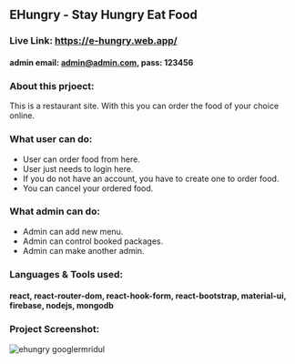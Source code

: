 ## EHungry - Stay Hungry Eat Food

### Live Link: https://e-hungry.web.app/

#### admin email: admin@admin.com, pass: 123456

### About this prjoect:

This is a restaurant site. With this you can order the food of your choice online.

### What user can do:

-  User can order food from here.
-  User just needs to login here.
-  If you do not have an account, you have to create one to order food.
-  You can cancel your ordered food.

### What admin can do:

-  Admin can add new menu.
-  Admin can control booked packages.
-  Admin can make another admin.

### Languages & Tools used:

#### react, react-router-dom, react-hook-form, react-bootstrap, material-ui, firebase, nodejs, mongodb

### Project Screenshot:

<img src="https://i.ibb.co/cNyJ09W/ehungry.png" alt="ehungry googlermridul" border="0">

